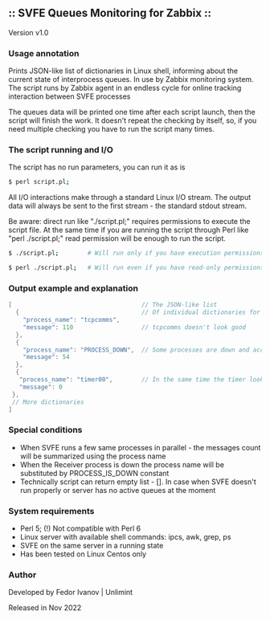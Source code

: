 ## :: SVFE Queues Monitoring for Zabbix ::

Version v1.0

###  Usage annotation

Prints JSON-like list of dictionaries in Linux shell, informing about the current state of interprocess queues. In use by Zabbix monitoring system. The script runs by Zabbix agent in an endless cycle for online tracking interaction between SVFE processes
 
The queues data will be printed one time after each script launch, then the script will finish the work. It doesn't repeat the checking by itself, so, if you need multiple checking you have to run the script many times.

### The script running and I/O

The script has no run parameters, you can run it as is 
```bash
$ perl script.pl;
```

All I/O interactions make through a standard Linux I/O stream. The output data will always be sent to the first stream - the standard stdout stream.

Be aware: direct run like "./script.pl;" requires permissions to execute the script file. At the same time if you are running the script through Perl like "perl ./script.pl;" read permission will be enough to run the script.


```bash
$ ./script.pl;        # Will run only if you have execution permissions
```
```bash
$ perl ./script.pl;   # Will run even if you have read-only permissions
```

### Output example and explanation

```java
[                                    // The JSON-like list 
  {                                  // Of individual dictionaries for each process
    "process_name": "tcpcomms",      
    "message": 110                   // tcpcomms doesn't look good
  },
  {
    "process_name": "PROCESS_DOWN",  // Some processes are down and accumulating the Queues
    "message": 54
  },
  {
   "process_name": "timer00",        // In the same time the timer looks fine
   "message": 0
 },
 // More dictionaries
]
```

### Special conditions
 * When SVFE runs a few same processes in parallel - the messages count will be summarized using the process name
 * When the Receiver process is down the process name will be substituted by PROCESS_IS_DOWN constant
 * Technically script can return empty list - []. In case when SVFE doesn't run properly or server has no active queues at the moment

### System requirements

* Perl 5; (!) Not compatible with Perl 6
* Linux server with available shell commands: ipcs, awk, grep, ps
* SVFE on the same server in a running state
* Has been tested on Linux Centos only 

### Author

Developed by Fedor Ivanov | Unlimint

Released in Nov 2022
